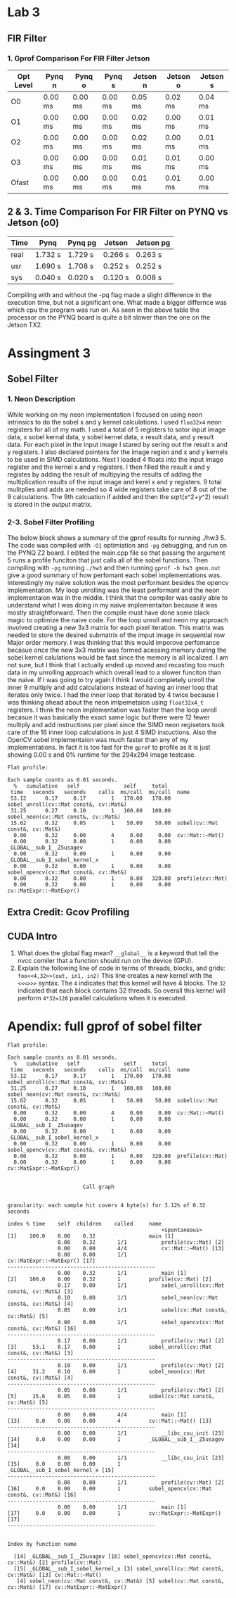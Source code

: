 # Lab 3 

## FIR Filter 
###  1. Gprof Comparison For FIR Filter Jetson
| Opt Level| Pynq n  | Pynq o  | Pynq s  | Jetson n  | Jetson o  | Jetson s  |
| -------- | ------- | ------- | ------- | --------- | --------- | --------- |
| O0       | 0.00 ms | 0.00 ms | 0.00 ms | 0.05 ms   | 0.02 ms   | 0.04 ms   |
| O1       | 0.00 ms | 0.00 ms | 0.00 ms | 0.02 ms   | 0.00 ms   | 0.01 ms   |
| O2       | 0.00 ms | 0.00 ms | 0.00 ms | 0.02 ms   | 0.00 ms   | 0.01 ms   |
| O3       | 0.00 ms | 0.00 ms | 0.00 ms | 0.01 ms   | 0.01 ms   | 0.00 ms   |
| Ofast    | 0.00 ms | 0.00 ms | 0.00 ms | 0.01 ms   | 0.01 ms   | 0.00 ms   |

## 2 & 3. Time Comparison For FIR Filter on PYNQ vs Jetson (o0)
| Time     | Pynq    | Pynq pg | Jetson    | Jetson pg |
| -------- | ------- | ------- | --------- | --------- |
| real     | 1.732 s | 1.729 s | 0.266 s   | 0.263 s   |
| usr      | 1.690 s | 1.708 s | 0.252 s   | 0.252 s   |
| sys      | 0.040 s | 0.020 s | 0.120 s   | 0.008 s   |

Compiling with and without the -pq flag made a slight difference in the execution time, but not a significant one. What made a bigger differnce was which cpu the program was run on. As seen in the above table the processor on the PYNQ board is quite a bit slower than the one on the Jetson TX2. 

# Assingment 3
## Sobel Filter 
### 1. Neon Description
While working on my neon implementation I focused on using neon intrinsics to do the sobel x and y kernel calculations. I used `floa32x4` neon registers for all of my math. I used a total of 5 registers to sotor input image data, x sobel kernal data, y sobel kernel data, x result data, and y result data. 
For each pixel in the input image I stared by sering out the result x and y registers. I also declared pointers for the image region and x and y kernels to be used in SIMD calculations. Next I loaded 4 floats into the input image register and the kernel x and y registers. I then filled the result x and y registes by adding the result of multipying the results of adding the multiplication results of the input image and kerel x and y registers.
9 total mulitplies and adds are needed so 4 wide registers take care of 8 out of the 9 calculations. The 9th calcuation if added and then the sqrt(x^2+y^2) result is stored in the output matrix. 
### 2-3. Sobel Filter Profiling 
The below block shows a summary of the gprof results for running ./hw3 5. The code was compiled with `-O1` optimiation and `-pg` debugging, and run on the PYNQ Z2 board. I edited the main.cpp file so that passing the argument 5 runs a profile funciton that just calls all of the sobel functions. Then compiling with `-pg` running `./hw3` and then running `gprof -b hw3 gmon.out` give a good summary of how perfomant each sobel implementations was. Interestingly my naive solution was the most performant besides the opencv implementation. My loop unrolling was the least performant and the neon implementaion was in the middle. I think that the compiler was easily able to understand what I was doing in my naive implementaiton because it was mostly straightforward. Then the compile must have done some black magic to optimize the naive code. For the loop unroll and neon my approach involved creating a new 3x3 matrix for each pixel iteration. This matrix was needed to store the desired submatrix of the imput image in sequential row Major order memory. I was thinking that this would imporove perfomance becasue once the new 3x3 matrix was formed acessing memory during the sobel kernel calulations would be fast since the memory is all localized. I am not sure, but I think that I actually ended up moved and recasting too much data in my unrolling approach which overall lead to a slower funciton than the naive. If I was going to try again I think I would completely unroll the inner 9 multiply and add calculations instead of having an inner loop that iterates only twice. I had the inner loop that iterated by 4 twice because I was thinking ahead about the neon imlpemetaion using `float32x4_t` registers. I think the neon implementation was faster than the loop unroll becasue it was basically the exact same logic but there were 12 fewer multiply and add instructions per pixel since the SIMD neon regiseters took care of the 16 inner loop calculations in just 4 SIMD instuctions. Also the OpenCV sobel implementaion was much faster than any of my implementations. In fact it is too fast for the `gprof` to profile as it is just showing 0.00 s and 0% runtime for the 294x294 image testcase. 
```
Flat profile:

Each sample counts as 0.01 seconds.
  %   cumulative   self              self     total
 time   seconds   seconds    calls  ms/call  ms/call  name
 53.12      0.17     0.17        1   170.00   170.00  sobel_unroll(cv::Mat const&, cv::Mat&)
 31.25      0.27     0.10        1   100.00   100.00  sobel_neon(cv::Mat const&, cv::Mat&)
 15.62      0.32     0.05        1    50.00    50.00  sobel(cv::Mat const&, cv::Mat&)
  0.00      0.32     0.00        4     0.00     0.00  cv::Mat::~Mat()
  0.00      0.32     0.00        1     0.00     0.00  _GLOBAL__sub_I__Z5usagev
  0.00      0.32     0.00        1     0.00     0.00  _GLOBAL__sub_I_sobel_kernel_x
  0.00      0.32     0.00        1     0.00     0.00  sobel_opencv(cv::Mat const&, cv::Mat&)
  0.00      0.32     0.00        1     0.00   320.00  profile(cv::Mat)
  0.00      0.32     0.00        1     0.00     0.00  cv::MatExpr::~MatExpr()
```
## Extra Credit: Gcov Profiling

## CUDA Intro
1. What does the global flag mean?
    `__global__` is a keyword that tell the nvcc comiler that a function should run on the device (GPU).
2. Explain the following line of code in terms of threads, blocks, and grids: `foo<<4,32>>(out, in1, in2)`
    This line creates a new kernel with the `<<<>>>` syntax. The `4` indicates that this kernel will have 4 blocks. The `32` indicated that each block contains 32 threads. So overall this kernel will perform `4*32=128` parallel calculations when it is executed.  


# Apendix: full gprof of sobel filter
```
Flat profile:

Each sample counts as 0.01 seconds.
  %   cumulative   self              self     total
 time   seconds   seconds    calls  ms/call  ms/call  name
 53.12      0.17     0.17        1   170.00   170.00  sobel_unroll(cv::Mat const&, cv::Mat&)
 31.25      0.27     0.10        1   100.00   100.00  sobel_neon(cv::Mat const&, cv::Mat&)
 15.62      0.32     0.05        1    50.00    50.00  sobel(cv::Mat const&, cv::Mat&)
  0.00      0.32     0.00        4     0.00     0.00  cv::Mat::~Mat()
  0.00      0.32     0.00        1     0.00     0.00  _GLOBAL__sub_I__Z5usagev
  0.00      0.32     0.00        1     0.00     0.00  _GLOBAL__sub_I_sobel_kernel_x
  0.00      0.32     0.00        1     0.00     0.00  sobel_opencv(cv::Mat const&, cv::Mat&)
  0.00      0.32     0.00        1     0.00   320.00  profile(cv::Mat)
  0.00      0.32     0.00        1     0.00     0.00  cv::MatExpr::~MatExpr()


                        Call graph


granularity: each sample hit covers 4 byte(s) for 3.12% of 0.32 seconds

index % time    self  children    called     name
                                                 <spontaneous>
[1]    100.0    0.00    0.32                 main [1]
                0.00    0.32       1/1           profile(cv::Mat) [2]
                0.00    0.00       4/4           cv::Mat::~Mat() [13]
                0.00    0.00       1/1           cv::MatExpr::~MatExpr() [17]
-----------------------------------------------
                0.00    0.32       1/1           main [1]
[2]    100.0    0.00    0.32       1         profile(cv::Mat) [2]
                0.17    0.00       1/1           sobel_unroll(cv::Mat const&, cv::Mat&) [3]
                0.10    0.00       1/1           sobel_neon(cv::Mat const&, cv::Mat&) [4]
                0.05    0.00       1/1           sobel(cv::Mat const&, cv::Mat&) [5]
                0.00    0.00       1/1           sobel_opencv(cv::Mat const&, cv::Mat&) [16]
-----------------------------------------------
                0.17    0.00       1/1           profile(cv::Mat) [2]
[3]     53.1    0.17    0.00       1         sobel_unroll(cv::Mat const&, cv::Mat&) [3]
-----------------------------------------------
                0.10    0.00       1/1           profile(cv::Mat) [2]
[4]     31.2    0.10    0.00       1         sobel_neon(cv::Mat const&, cv::Mat&) [4]
-----------------------------------------------
                0.05    0.00       1/1           profile(cv::Mat) [2]
[5]     15.6    0.05    0.00       1         sobel(cv::Mat const&, cv::Mat&) [5]
-----------------------------------------------
                0.00    0.00       4/4           main [1]
[13]     0.0    0.00    0.00       4         cv::Mat::~Mat() [13]
-----------------------------------------------
                0.00    0.00       1/1           __libc_csu_init [23]
[14]     0.0    0.00    0.00       1         _GLOBAL__sub_I__Z5usagev [14]
-----------------------------------------------
                0.00    0.00       1/1           __libc_csu_init [23]
[15]     0.0    0.00    0.00       1         _GLOBAL__sub_I_sobel_kernel_x [15]
-----------------------------------------------
                0.00    0.00       1/1           profile(cv::Mat) [2]
[16]     0.0    0.00    0.00       1         sobel_opencv(cv::Mat const&, cv::Mat&) [16]
-----------------------------------------------
                0.00    0.00       1/1           main [1]
[17]     0.0    0.00    0.00       1         cv::MatExpr::~MatExpr() [17]
-----------------------------------------------


Index by function name

  [14] _GLOBAL__sub_I__Z5usagev [16] sobel_opencv(cv::Mat const&, cv::Mat&) [2] profile(cv::Mat)
  [15] _GLOBAL__sub_I_sobel_kernel_x [3] sobel_unroll(cv::Mat const&, cv::Mat&) [13] cv::Mat::~Mat()
   [4] sobel_neon(cv::Mat const&, cv::Mat&) [5] sobel(cv::Mat const&, cv::Mat&) [17] cv::MatExpr::~MatExpr()
```
